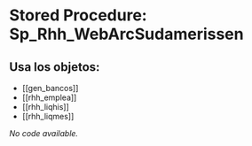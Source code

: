 # Stored Procedure: Sp_Rhh_WebArcSudamerissen

## Usa los objetos:
- [[gen_bancos]]
- [[rhh_emplea]]
- [[rhh_liqhis]]
- [[rhh_liqmes]]

*No code available.*
